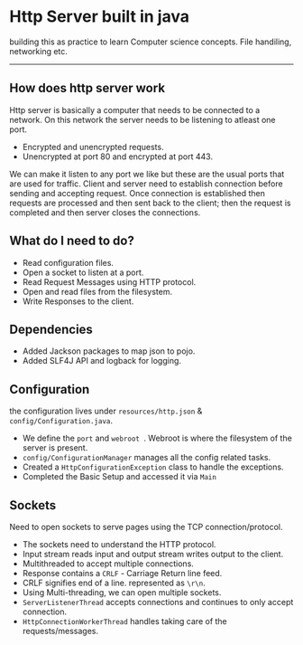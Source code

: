 # Http Server built in java

building this as practice to learn Computer science concepts. File handiling, networking etc.

---

## How does http server work

Http server is basically a computer that needs to be connected to a network. On this network the server needs to be
listening to atleast one port.

- Encrypted and unencrypted requests.
- Unencrypted at port 80 and encrypted at port 443.

We can make it listen to any port we like but these are the usual ports that are used for traffic. Client and server
need to establish connection before sending and accepting request.
Once connection is established then requests are processed and then sent back to the client; then the request is
completed and then server closes the connections.

## What do I need to do?

- Read configuration files.
- Open a socket to listen at a port.
- Read Request Messages using HTTP protocol.
- Open and read files from the filesystem.
- Write Responses to the client.

## Dependencies

- Added Jackson packages to map json to pojo.
- Added SLF4J API and logback for logging.

## Configuration

the configuration lives under `resources/http.json` & `config/Configuration.java`.

- We define the `port` and `webroot `. Webroot is where the filesystem of the server is present.
- `config/ConfigurationManager` manages all the config related tasks.
- Created a `HttpConfigurationException` class to handle the exceptions.
- Completed the Basic Setup and accessed it via `Main`

## Sockets

Need to open sockets to serve pages using the TCP connection/protocol.

- The sockets need to understand the HTTP protocol.
- Input stream reads input and output stream writes output to the client.
- Multithreaded to accept multiple connections.
- Response contains a `CRLF` - Carriage Return line feed.
- CRLF signifies end of a line. represented as `\r\n`.
- Using Multi-threading, we can open multiple sockets.
- `ServerListenerThread` accepts connections and continues to only accept connection.
- `HttpConnectionWorkerThread` handles taking care of the requests/messages.